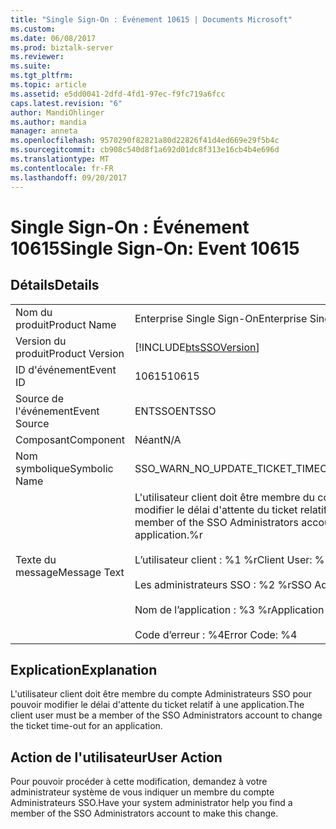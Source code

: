 ```yaml
---
title: "Single Sign-On : Événement 10615 | Documents Microsoft"
ms.custom: 
ms.date: 06/08/2017
ms.prod: biztalk-server
ms.reviewer: 
ms.suite: 
ms.tgt_pltfrm: 
ms.topic: article
ms.assetid: e5dd0041-2dfd-4fd1-97ec-f9fc719a6fcc
caps.latest.revision: "6"
author: MandiOhlinger
ms.author: mandia
manager: anneta
ms.openlocfilehash: 9570290f82821a80d22826f41d4ed669e29f5b4c
ms.sourcegitcommit: cb908c540d8f1a692d01dc8f313e16cb4b4e696d
ms.translationtype: MT
ms.contentlocale: fr-FR
ms.lasthandoff: 09/20/2017
---
```

# <a name="single-sign-on-event-10615"></a><span data-ttu-id="238c3-102">Single Sign-On : Événement 10615</span><span class="sxs-lookup"><span data-stu-id="238c3-102">Single Sign-On: Event 10615</span></span>
## <a name="details"></a><span data-ttu-id="238c3-103">Détails</span><span class="sxs-lookup"><span data-stu-id="238c3-103">Details</span></span>  
  
|||  
|-|-|  
|<span data-ttu-id="238c3-104">Nom du produit</span><span class="sxs-lookup"><span data-stu-id="238c3-104">Product Name</span></span>|<span data-ttu-id="238c3-105">Enterprise Single Sign-On</span><span class="sxs-lookup"><span data-stu-id="238c3-105">Enterprise Single Sign-On</span></span>|  
|<span data-ttu-id="238c3-106">Version du produit</span><span class="sxs-lookup"><span data-stu-id="238c3-106">Product Version</span></span>|[!INCLUDE[btsSSOVersion](../includes/btsssoversion-md.md)]|  
|<span data-ttu-id="238c3-107">ID d'événement</span><span class="sxs-lookup"><span data-stu-id="238c3-107">Event ID</span></span>|<span data-ttu-id="238c3-108">10615</span><span class="sxs-lookup"><span data-stu-id="238c3-108">10615</span></span>|  
|<span data-ttu-id="238c3-109">Source de l'événement</span><span class="sxs-lookup"><span data-stu-id="238c3-109">Event Source</span></span>|<span data-ttu-id="238c3-110">ENTSSO</span><span class="sxs-lookup"><span data-stu-id="238c3-110">ENTSSO</span></span>|  
|<span data-ttu-id="238c3-111">Composant</span><span class="sxs-lookup"><span data-stu-id="238c3-111">Component</span></span>|<span data-ttu-id="238c3-112">Néant</span><span class="sxs-lookup"><span data-stu-id="238c3-112">N/A</span></span>|  
|<span data-ttu-id="238c3-113">Nom symbolique</span><span class="sxs-lookup"><span data-stu-id="238c3-113">Symbolic Name</span></span>|<span data-ttu-id="238c3-114">SSO_WARN_NO_UPDATE_TICKET_TIMEOUT</span><span class="sxs-lookup"><span data-stu-id="238c3-114">SSO_WARN_NO_UPDATE_TICKET_TIMEOUT</span></span>|  
|<span data-ttu-id="238c3-115">Texte du message</span><span class="sxs-lookup"><span data-stu-id="238c3-115">Message Text</span></span>|<span data-ttu-id="238c3-116">L'utilisateur client doit être membre du compte Administrateurs SSO pour pouvoir modifier le délai d'attente du ticket relatif à une application.%r</span><span class="sxs-lookup"><span data-stu-id="238c3-116">The client user must be a member of the SSO Administrators account to change the ticket time-out for an application.%r</span></span><br /><br /> <span data-ttu-id="238c3-117">L’utilisateur client : %1 %r</span><span class="sxs-lookup"><span data-stu-id="238c3-117">Client User: %1%r</span></span><br /><br /> <span data-ttu-id="238c3-118">Les administrateurs SSO : %2 %r</span><span class="sxs-lookup"><span data-stu-id="238c3-118">SSO Administrators: %2%r</span></span><br /><br /> <span data-ttu-id="238c3-119">Nom de l’application : %3 %r</span><span class="sxs-lookup"><span data-stu-id="238c3-119">Application Name: %3%r</span></span><br /><br /> <span data-ttu-id="238c3-120">Code d’erreur : %4</span><span class="sxs-lookup"><span data-stu-id="238c3-120">Error Code: %4</span></span>|  
  
## <a name="explanation"></a><span data-ttu-id="238c3-121">Explication</span><span class="sxs-lookup"><span data-stu-id="238c3-121">Explanation</span></span>  
 <span data-ttu-id="238c3-122">L'utilisateur client doit être membre du compte Administrateurs SSO pour pouvoir modifier le délai d'attente du ticket relatif à une application.</span><span class="sxs-lookup"><span data-stu-id="238c3-122">The client user must be a member of the SSO Administrators account to change the ticket time-out for an application.</span></span>  
  
## <a name="user-action"></a><span data-ttu-id="238c3-123">Action de l'utilisateur</span><span class="sxs-lookup"><span data-stu-id="238c3-123">User Action</span></span>  
 <span data-ttu-id="238c3-124">Pour pouvoir procéder à cette modification, demandez à votre administrateur système de vous indiquer un membre du compte Administrateurs SSO.</span><span class="sxs-lookup"><span data-stu-id="238c3-124">Have your system administrator help you find a member of the SSO Administrators account to make this change.</span></span>